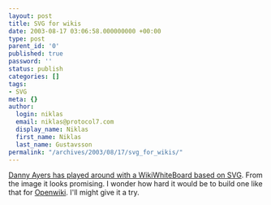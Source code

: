 ```yaml
---
layout: post
title: SVG for wikis
date: 2003-08-17 03:06:58.000000000 +00:00
type: post
parent_id: '0'
published: true
password: ''
status: publish
categories: []
tags:
- SVG
meta: {}
author:
  login: niklas
  email: niklas@protocol7.com
  display_name: Niklas
  first_name: Niklas
  last_name: Gustavsson
permalink: "/archives/2003/08/17/svg_for_wikis/"
---
```

[Danny Ayers has played around with a WikiWhiteBoard based on SVG](http://dannyayers.com/archives/001721.html). From the image it looks promising. I wonder how hard it would be to build one like that for [Openwiki](http://www.openwiki.com). I'll might give it a try.

